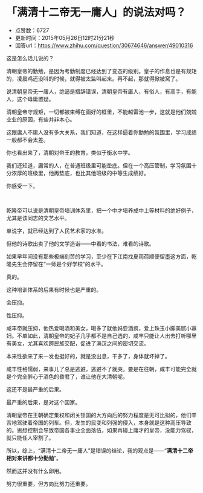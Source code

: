 # 「满清十二帝无一庸人」的说法对吗？
- 点赞数：6727
- 更新时间：2015年05月26日12时21分21秒
- 回答url：https://www.zhihu.com/question/30674646/answer/49010316
<body>
 <p data-pid="hMeKQxgR">这是怎么话儿说的？</p>
 <p data-pid="H85qj9Bn">清朝皇帝的勤勉，是因为考勤制度已经达到了变态的级别。皇子的作息也是有规矩的，凌晨鸡还没叫的时候，就得被太监叫起来。再不起，那就得掀被窝了。</p>
 <p data-pid="EMVp5pMZ">说清朝皇帝无一庸人，绝逼是措辞错误，清朝皇帝有庸人，有俗人，有高手，有能人，这个毋庸置疑。</p>
 <p data-pid="uiFegAlP">清朝皇帝守规矩，一切都被束缚在画好的框里，不能越雷池一步，这就是他们兢兢业业的原因，有些并非本心。</p>
 <p data-pid="vgB00kMF">这跟庸人不庸人没有多大关系，我们知道，在这样逼着你勤勉的氛围里，学习成绩一般都不会太差。</p>
 <p data-pid="r4ONTaPR">你也看出来了，清朝对帝王的教育，类似于衡水中学。</p>
 <p data-pid="BrzJqqqr">我们还知道，庸常的人，在普通班级里可能垫底。但在一个高压管制，学习氛围十分浓厚的班级里，他再垫底，也比其他班级的中等生成绩好。</p>
 <p data-pid="NTkk01pC">你感受一下。</p>
 <br>
 <p data-pid="O-EjPElC">乾隆帝可以说是清朝皇帝培训体系里，把一个中才培养成中上等材料的绝好例子，尤其是该同志的文艺水平。</p>
 <p data-pid="1KZAUgB5">单说字，就已经达到了人民艺术家的水准。</p>
 <p data-pid="a_PnDs8E">但他的诗歌出卖了他的文学造诣——中看的书法，难看的诗歌。</p>
 <p data-pid="PgM6fBPO">如果早年间没有那些极端刻苦的学习，至少在下江南找夏雨荷顺便留墨这方面，乾隆先生会停留在“一师是个好学校”的水平。</p>
 <p data-pid="y1lu-x_8">真的。</p>
 <p data-pid="6TDsPp1J">这种培训体系的后果有时候也是严重的。</p>
 <p data-pid="ZDQK0pLS">会压抑。</p>
 <p data-pid="1jbJKMcQ">性压抑。</p>
 <p data-pid="bugIn2b0">咸丰帝就压抑，他热爱喝酒和美女，喝多了就他妈耍酒疯，爱上珠玉小脚美腻小寡妇。不单如此，清朝皇帝的妃子几乎都不是自己选的，咸丰只能让人出去打听哪里有美女，尤其喜欢跨民族交配，促进了满汉之间的密切交流。</p>
 <p data-pid="FFKYZpAY">本来性欲来了来一发也挺好的，就是没出息，干多了，身体就坏掉了。</p>
 <p data-pid="M7XSLBUQ">咸丰性格懦弱，来事儿了总是逃避，逃避不了就哭。要是在往朝，咸丰可能完全就是个完全醉心于酒色的昏君了，谁让他在大清朝呢。</p>
 <p data-pid="38h8XyjE">这还不是最严重的后果。</p>
 <p data-pid="sy2kv-RY">最严重的后果，是对这个国家。</p>
 <p data-pid="MQQNJ7VR">清朝皇帝在王朝确定集权和闭关锁国的大方向后的努力程度是无可比拟的，他们辛苦地驾驶着帝国的列车。但，发生的民变和列强的侵入，本身就是这种高压导致的。思想控制会导致帝国各事业全面落伍，如果再碰上庸才的皇帝，没能力驾驭，就只能任人宰割了。</p>
 <p data-pid="uOQdo_SE">所以，综上，“满清十二帝无一庸人”是错误的结论，我的观点是——“<b>满清十二帝相对来讲都十分勤勉</b>”。</p>
 <p data-pid="ncooER4H">然而这并没有什么卵用。</p>
 <p data-pid="aXgjKVdP">努力很重要，但方向比努力还重要。</p>
</body>